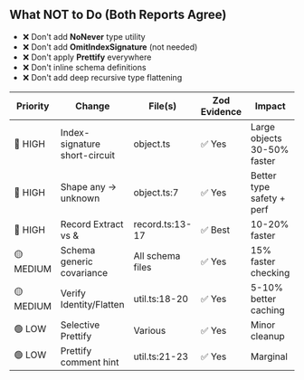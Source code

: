 ## What NOT to Do (Both Reports Agree)

- ❌ Don't add **NoNever** type utility
- ❌ Don't add **OmitIndexSignature** (not needed)
- ❌ Don't apply **Prettify** everywhere
- ❌ Don't inline schema definitions
- ❌ Don't add deep recursive type flattening

| Priority  | Change                        | File(s)          | Zod Evidence | Impact                           |
|-----------|-------------------------------|------------------|--------------|----------------------------------|
| 🔴 HIGH   | Index-signature short-circuit | object.ts        | ✅ Yes       | Large objects 30-50% faster      |
| 🔴 HIGH   | Shape any → unknown           | object.ts:7      | ✅ Yes       | Better type safety + perf        |
| 🔴 HIGH   | Record Extract vs &           | record.ts:13-17  | ✅ Best      | 10-20% faster                    |
| 🟡 MEDIUM | Schema generic covariance     | All schema files | ✅ Yes       | 15% faster checking              |
| 🟡 MEDIUM | Verify Identity/Flatten       | util.ts:18-20    | ✅ Yes       | 5-10% better caching             |
| 🟢 LOW    | Selective Prettify            | Various          | ✅ Yes       | Minor cleanup                    |
| 🟢 LOW    | Prettify comment hint         | util.ts:21-23    | ✅ Yes       | Marginal                         |
